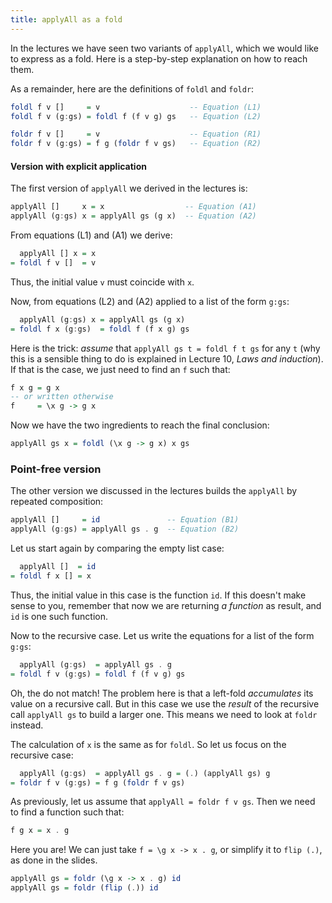 ```yaml
---
title: applyAll as a fold
---
```


In the lectures we have seen two variants of `applyAll`, which we would like to express as a fold. Here is a step-by-step explanation on how to reach them.

As a remainder, here are the definitions of `foldl` and `foldr`:

```haskell
foldl f v []     = v                    -- Equation (L1)
foldl f v (g:gs) = foldl f (f v g) gs   -- Equation (L2)

foldr f v []     = v                    -- Equation (R1)
foldr f v (g:gs) = f g (foldr f v gs)   -- Equation (R2)
```

#### Version with explicit application

The first version of `applyAll` we derived in the lectures is:

```haskell
applyAll []     x = x                  -- Equation (A1)
applyAll (g:gs) x = applyAll gs (g x)  -- Equation (A2)
```

From equations (L1) and (A1) we derive:

```haskell
  applyAll [] x = x
= foldl f v []  = v
```

Thus, the initial value `v` must coincide with `x`.

Now, from equations (L2) and (A2) applied to a list of the form `g:gs`:

```haskell
  applyAll (g:gs) x = applyAll gs (g x)
= foldl f x (g:gs)  = foldl f (f x g) gs
```

Here is the trick: *assume* that `applyAll gs t = foldl f t gs` for any `t` (why this is a sensible thing to do is explained in Lecture 10, *Laws and induction*). If that is the case, we just need to find an `f` such that:

```haskell
f x g = g x
-- or written otherwise
f     = \x g -> g x
```

Now we have the two ingredients to reach the final conclusion:

```haskell
applyAll gs x = foldl (\x g -> g x) x gs
```

### Point-free version

The other version we discussed in the lectures builds the `applyAll` by repeated composition:

```haskell
applyAll []     = id               -- Equation (B1)
applyAll (g:gs) = applyAll gs . g  -- Equation (B2)
```

Let us start again by comparing the empty list case:

```haskell
  applyAll []  = id
= foldl f x [] = x
```

Thus, the initial value in this case is the function `id`. If this doesn't make sense to you, remember that now we are returning *a function* as result, and `id` is one such function.

Now to the recursive case. Let us write the equations for a list of the form `g:gs`:

```haskell
  applyAll (g:gs)  = applyAll gs . g
= foldl f v (g:gs) = foldl f (f v g) gs
```

Oh, the do not match! The problem here is that a left-fold *accumulates* its value on a recursive call. But in this case we use the *result* of the recursive call `applyAll gs` to build a larger one. This means we need to look at `foldr` instead.

The calculation of `x` is the same as for `foldl`. So let us focus on the recursive case:

```haskell
  applyAll (g:gs)  = applyAll gs . g = (.) (applyAll gs) g
= foldr f v (g:gs) = f g (foldr f v gs)
```

As previously, let us assume that `applyAll = foldr f v gs`. Then we need to find a function such that:

```haskell
f g x = x . g
```

Here you are! We can just take `f = \g x -> x . g`, or simplify it to `flip (.)`, as done in the slides.

```haskell
applyAll gs = foldr (\g x -> x . g) id
applyAll gs = foldr (flip (.)) id
```